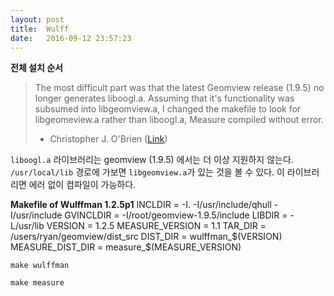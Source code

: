 ```yaml
---
layout: post
title:  Wulff
date:   2016-09-12 23:57:23
---
```



**전체 설치 순서**





> The most difficult part was that the latest Geomview release (1.9.5) no longer generates liboogl.a. Assuming that it's functionality was subsumed into libgeomview.a, I changed the makefile to look for libgeomeview.a rather than liboogl.a, Measure compiled without error.
> 
> - Christopher J. O'Brien     ([Link][1])

`liboogl.a` 라이브러리는 geomview (1.9.5) 에서는 더 이상 지원하지 않는다.
`/usr/local/lib` 경로에 가보면 `libgeomview.a`가 있는 것을 볼 수 있다.
이 라이브러리면 에러 없이 컴파일이 가능하다.


**Makefile of Wulffman 1.2.5p1**
INCLDIR = -I. -I/usr/include/qhull -I/usr/include
GVINCLDIR = -I/root/geomview-1.9.5/include
LIBDIR = -L/usr/lib
VERSION = 1.2.5
MEASURE_VERSION = 1.1
TAR_DIR = /users/ryan/geomview/dist_src
DIST_DIR = wulffman_$(VERSION)
MEASURE_DIST_DIR = measure_$(MEASURE_VERSION)

`make wulffman`

`make measure`

[1]:	https://sourceforge.net/p/geomview/mailman/message/29503281/